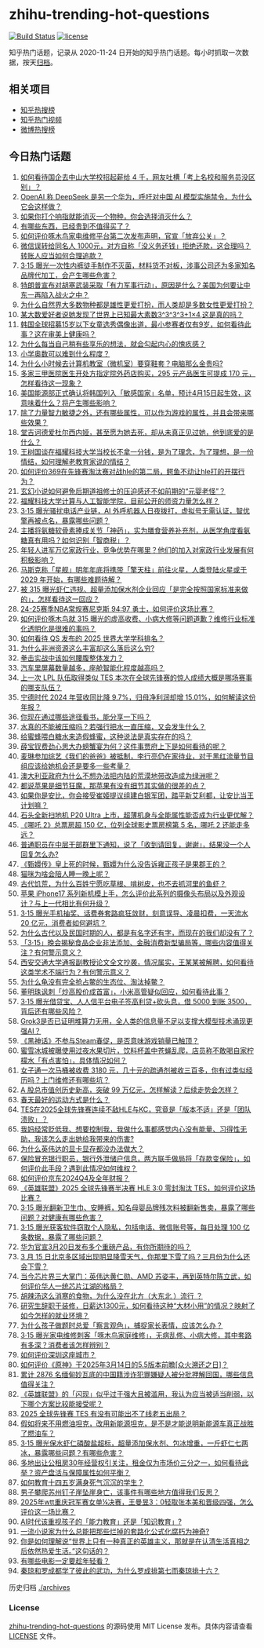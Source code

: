 # zhihu-trending-hot-questions

[![Build Status](https://github.com/justjavac/zhihu-trending-hot-questions/workflows/ci/badge.svg?branch=master)](https://github.com/justjavac/zhihu-trending-hot-questions/actions)
[![license](https://img.shields.io/github/license/justjavac/zhihu-trending-hot-questions)](https://github.com/justjavac/zhihu-trending-hot-questions/blob/master/LICENSE)

知乎热门话题，记录从 2020-11-24
日开始的知乎热门话题。每小时抓取一次数据，按天[归档](./archives)。

## 相关项目

- [知乎热搜榜](https://github.com/justjavac/zhihu-trending-top-search)
- [知乎热门视频](https://github.com/justjavac/zhihu-trending-hot-video)
- [微博热搜榜](https://github.com/justjavac/weibo-trending-hot-search)

## 今日热门话题

<!-- BEGIN -->
<!-- 最后更新时间 Sun Mar 16 2025 17:07:24 GMT+0800 (China Standard Time) -->

1. [如何看待国企去中山大学校招起薪给 4 千，网友吐槽「考上名校和服务员没区别」？](https://www.zhihu.com/question/15016668683)
1. [OpenAI 称 DeepSeek 是另一个华为，呼吁对中国 AI 模型实施禁令，为什么它会这样做？](https://www.zhihu.com/question/15027898144)
1. [如果你打个响指就能消灭一个物种，你会选择消灭什么？](https://www.zhihu.com/question/657700310)
1. [有哪些东西，已经贵到不值得买了？](https://www.zhihu.com/question/661483110)
1. [如何评价啄木鸟家电维修平台第二次发布声明，官宣「放弃公关」？](https://www.zhihu.com/question/15070734794)
1. [微信误转给同名人 1000元，对方自称「没义务还钱」拒绝还款，这合理吗？转账人应当如何合理追款？](https://www.zhihu.com/question/14738632563)
1. [3·15 曝光一次性内裤徒手制作不灭菌，材料货不对板，涉事公司还为多家知名品牌代加工，会产生哪些危害？](https://www.zhihu.com/question/15047554532)
1. [特朗普宣布对胡塞武装采取「有力军事行动」，原因是什么？美国为何要让中东一再陷入战火之中？](https://www.zhihu.com/question/15082889294)
1. [为什么自然界大多数物种都是雄性更爱打扮，而人类却是多数女性更爱打扮？](https://www.zhihu.com/question/11479549849)
1. [某大数爱好者说她发现了世界上已知最大素数3^3^3^3+1×4,这是真的吗？](https://www.zhihu.com/question/14898116926)
1. [韩国全球招募15岁以下女童选秀偶像出道，最小参赛者仅有9岁，如何看待此事？这在审美上健康吗？](https://www.zhihu.com/question/14867950967)
1. [为什么每当自己稍有些享乐的想法，就会勾起内心的愧疚感？](https://www.zhihu.com/question/14669257149)
1. [小学奥数可以难到什么程度？](https://www.zhihu.com/question/285571102)
1. [为什么小时候去计算机教室（微机室）要穿鞋套？电脑那么金贵吗?](https://www.zhihu.com/question/630668022)
1. [多家三甲医院医生开处方指定院外药店购买，295 元产品医生可提成 170 元，怎样看待这一现象？](https://www.zhihu.com/question/14977731899)
1. [美国能源部正式确认将韩国列入「敏感国家」名单，预计4月15日起生效，这意味着什么？将产生哪些影响？](https://www.zhihu.com/question/15022371549)
1. [除了力量智力敏捷之外，还有哪些属性，可以作为游戏的属性，并且会带来哪些效果？](https://www.zhihu.com/question/14082779097)
1. [堂吉诃德爱杜尔西内娅，甚至愿为她去死，却从未真正见过她，他到底爱的是什么？](https://www.zhihu.com/question/12578967284)
1. [王树国谈在福耀科技大学当校长不拿一分钱，是为了理念，为了理想，是一份情结，如何理解老教育家说的情结？](https://www.zhihu.com/question/14821963194)
1. [如何评价369在先锋赛淘汰赛对战hle的第二局，鳄鱼不动让hle打的开摆行为？](https://www.zhihu.com/question/15038783533)
1. [玄幻小说如何避免后期道祖修士的压迫感还不如前期的“元婴老怪”？](https://www.zhihu.com/question/657908438)
1. [福耀科技大学计算与人工智能学院，目前公开的师资力量怎么样？](https://www.zhihu.com/question/14737830798)
1. [3·15 曝光骚扰电话产业链，AI 外呼机器人日夜拨打，虚拟号无需认证，智优擎再被点名，暴露哪些问题？](https://www.zhihu.com/question/15053152291)
1. [主播将氨糖软骨素捧成关节「神药」，实为膳食营养补充剂，从医学角度看氨糖真有用吗？如何识别「智商税」？](https://www.zhihu.com/question/14779093037)
1. [年轻人进军万亿家政行业，竞争优势在哪里？他们的加入对家政行业发展有何积极影响？](https://www.zhihu.com/question/14595514852)
1. [马斯克称「星舰」明年年底将携带「擎天柱」前往火星，人类登陆火星或于 2029 年开始，有哪些难题待解？](https://www.zhihu.com/question/15022617506)
1. [被 315 曝光虾仁违规、超量添加保水剂企业回应「是完全按照国家标准来做的」，怎样看待这一回应？](https://www.zhihu.com/question/15058274851)
1. [24-25赛季NBA常规赛尼克斯 94:97 勇士，如何评价这场比赛？](https://www.zhihu.com/question/15075750046)
1. [如何评价啄木鸟就 315 曝光的虚高收费、小病大修等问题道歉？维修行业标准化透明化是很难的事吗？](https://www.zhihu.com/question/15056043911)
1. [如何看待 QS 发布的 2025 世界大学学科排名？](https://www.zhihu.com/question/14840051388)
1. [为什么非洲资源这么丰富却这么落后这么穷?](https://www.zhihu.com/question/56362100)
1. [拳击实战中该如何腰腹整体发力？](https://www.zhihu.com/question/631092605)
1. [汽车里屏幕数量越多，座舱智能化程度越高吗？](https://www.zhihu.com/question/14741564367)
1. [上一次 LPL 队伍取得类似 TES 本次在全球先锋赛的惊人成绩大概是哪场赛事的哪支队伍？](https://www.zhihu.com/question/15043988075)
1. [宁德时代 2024 年营收同比降 9.7%，归母净利润却增 15.01%，如何解读这份年报？](https://www.zhihu.com/question/14997552981)
1. [你现在通过哪些途径看书，能分享一下吗？](https://www.zhihu.com/question/14796571204)
1. [水真的不能被压缩吗？若强行把水一直压缩，又会发生什么？](https://www.zhihu.com/question/11542801055)
1. [给蜜蜂喂白糖水来造假蜂蜜，这种说法是真实存在的吗？](https://www.zhihu.com/question/385149769)
1. [薛宝钗费劲心思大办螃蟹宴为何？这件事贾府上下是如何看待的呢？](https://www.zhihu.com/question/2675325176)
1. [麦琳参加综艺《我们的爸爸》被抵制，李行亮仍在家待业，对于黑红流量节目组应该给她机会还是要多一些考量？](https://www.zhihu.com/question/14828124748)
1. [澳大利亚政府为什么不想办法把内陆的荒漠地带改造成为绿洲呢？](https://www.zhihu.com/question/34852531)
1. [都说苹果是细节狂魔，那苹果有没有细节其实做的很差的点？](https://www.zhihu.com/question/14473343813)
1. [如果你是安比，你会接受崔姬提议组建白银军团，踏平新艾利都，让安比当王计划嘛？](https://www.zhihu.com/question/14859405697)
1. [石头全新扫地机 P20 Ultra 上市，超薄机身与全能属性能否成为行业更优解？](https://www.zhihu.com/question/14733672790)
1. [《哪吒 2》总票房超 150 亿，位列全球影史票房榜第 5 名，哪吒 2 还能走多远？](https://www.zhihu.com/question/14972509361)
1. [普通职员在中层干部群里下通知，说了「收到请回复，谢谢」，结果没一个人回复怎么办?](https://www.zhihu.com/question/595526596)
1. [《甄嬛传》皇上死的时候，甄嬛为什么没告诉雍正孩子是果郡王的？](https://www.zhihu.com/question/26677763)
1. [猫咪为啥会陪人睡一晚上呢？](https://www.zhihu.com/question/13289247152)
1. [古代饥荒，为什么百姓宁愿吃草根、啃树皮，也不去抓河里的鱼虾？](https://www.zhihu.com/question/13476829979)
1. [苹果 iPhone17 系列新机模上手，怎么评价此系列的摄像头布局以及外观设计？与上一代相比有何升级？](https://www.zhihu.com/question/14593203755)
1. [3·15 曝光手机抽奖、话费券套路疯狂敛财，刻意误导、凌晨扣费，一天流水 20 亿元，消费者如何避坑？](https://www.zhihu.com/question/15054171004)
1. [为什么古代以及民国时期的人，都是有名字还有字，而现在的我们却没有了？](https://www.zhihu.com/question/6108022745)
1. [「3·15」晚会揭秘食品企业非法添加、金融消费新型骗局等，哪些内容值得关注？有何警示意义？](https://www.zhihu.com/question/14908098259)
1. [西安交通大学通报副教授论文全文抄袭，情况属实，王某某被解聘，如何看待这类学术不端行为？有何警示意义？](https://www.zhihu.com/question/14986819666)
1. [为什么龟没有完全抢占鳖的生态位、淘汰掉鳖？](https://www.zhihu.com/question/11925442347)
1. [董明珠讽刺「炒高股价成首富」，小米高管疑似回应，如何看待此事？](https://www.zhihu.com/question/14946902526)
1. [3·15 曝光借贷宝、人人信平台电子签高利贷+砍头息，借 5000 到账 3500，背后还有哪些风险？](https://www.zhihu.com/question/15050989960)
1. [Grok3是否已证明堆算力无用，全人类的信息量不足以支撑大模型技术涌现更强AI？](https://www.zhihu.com/question/13326861218)
1. [《黑神话》不参与Steam春促，是否意味游戏销量已触顶？](https://www.zhihu.com/question/14988925170)
1. [蜜雪冰城被曝使用过夜水果切片，饮料杯盖中苍蝇乱爬，店员称不敢喝自家柠檬水「有点害怕」，具体情况如何？](https://www.zhihu.com/question/14966285810)
1. [女子通一次马桶被收费 3180 元，几十元的疏通剂被收三百多，你有过类似经历吗？上门维修还有哪些坑？](https://www.zhihu.com/question/14796657491)
1. [A 股总市值创历史新高，突破 99 万亿元，怎样解读？后续走势会怎样？](https://www.zhihu.com/question/14962755599)
1. [春天最好的运动方式是什么？](https://www.zhihu.com/question/14544133297)
1. [TES在2025全球先锋赛连续不敌HLE与KC，究竟是「版本不适」还是「团队溃败」？](https://www.zhihu.com/question/14841423155)
1. [我妈经常贬低我、想要控制我，我做什么事都感觉内心没有能量、习得性无助，我该怎么走出她给我带来的伤害?](https://www.zhihu.com/question/14646767054)
1. [为什么英伟达的显卡显存都没办法做大？](https://www.zhihu.com/question/14762846245)
1. [保险冒充银行职员，银行外泄储户信息，两方联手做局将「存款变保险」，如何评价此手段？遇到此情况如何维权？](https://www.zhihu.com/question/15001891070)
1. [如何评价京东2024Q4及全年财报？](https://www.zhihu.com/question/12901816209)
1. [《英雄联盟》2025 全球先锋赛半决赛 HLE 3:0 零封淘汰 TES，如何评价这场比赛？](https://www.zhihu.com/question/15031912827)
1. [3·15 曝光翻新卫生巾、安睡裤，知名母婴品牌残次料被翻新售卖，暴露了哪些问题？对健康有哪些危害？](https://www.zhihu.com/question/15045824802)
1. [3·15 曝光获客软件窃取个人隐私，包括电话、微信账号等，每日处理 100 亿条数据，暴露了哪些问题？](https://www.zhihu.com/question/15051524939)
1. [华为官宣3月20日发布多个重磅产品，有你所期待的吗？](https://www.zhihu.com/question/14882106912)
1. [3 月 15 日北京多区域出现明显降雪天气，你那里下雪了吗？三月份为什么还会下雪？](https://www.zhihu.com/question/15031011969)
1. [当今芯片界三大掌门：英伟达黄仁勋、AMD 苏姿丰，再到英特尔陈立武，如何评价华人一统芯片江湖的格局？](https://www.zhihu.com/question/14821914445)
1. [胡辣汤这么消寒的食物，为什么没在北方（大东北 ）流行 ？](https://www.zhihu.com/question/424263115)
1. [研究生辞职干装修，日薪达1300元，如何看待这种“大材小用”的情况？映射了如今怎样的就业环境？](https://www.zhihu.com/question/14569802080)
1. [为什么孩子做题时总爱「察言观色」，捕捉家长表情，应该怎么办？](https://www.zhihu.com/question/14734719965)
1. [3·15 曝光家电维修刺客「啄木鸟家庭维修」，无病乱修、小病大修，其中套路有多深？消费者该怎样辨别？](https://www.zhihu.com/question/15045828349)
1. [如何评价深圳这座城市？](https://www.zhihu.com/question/21308194)
1. [如何评价《原神》于2025年3月14日的5.5版本前瞻[众火溯还之日]？](https://www.zhihu.com/question/14970112748)
1. [累计 2876 名缅甸妙瓦底的中国籍涉诈犯罪嫌疑人被分批押解回国，哪些信息值得关注？](https://www.zhihu.com/question/14981774829)
1. [《英雄联盟》的「闪现」似乎过于强大且被滥用，我认为应当被适当削弱，以下哪个方案比较能接受呢？](https://www.zhihu.com/question/14809743181)
1. [2025 全球先锋赛 TES 有没有可能出不了线老五出局？](https://www.zhihu.com/question/14788057062)
1. [假如将来不用燃油坦克，改用新能源坦克，是不是才能说明新能源车真正战胜了燃油车？](https://www.zhihu.com/question/14605991581)
1. [3·15 曝光保水虾仁磷酸盐超标，超量添加保水剂、包冰增重，一斤虾仁七两冰，暴露哪些问题？有哪些危害？](https://www.zhihu.com/question/15048983895)
1. [多地出让公租房30年经营权引关注，租金仅为市场价三分之一，如何看待此举？资产盘活与保障属性如何平衡？](https://www.zhihu.com/question/15001962719)
1. [如何教育十四五岁满身死气沉沉的学生？](https://www.zhihu.com/question/14323683509)
1. [男子攀爬苏州钉子崖坠崖身亡，该事件有哪些地方值得我们反思？](https://www.zhihu.com/question/14776192235)
1. [2025年wtt重庆冠军赛女单¼决赛，王曼昱3：0轻取张本美和晋级四强，怎么评价这一场比赛？](https://www.zhihu.com/question/15041878160)
1. [AI时代该重视孩子的「能力教育」还是「知识教育」?](https://www.zhihu.com/question/14140538924)
1. [一流小说家为什么总能把那些烂掉的套路化公式化腐朽为神奇?](https://www.zhihu.com/question/14083288691)
1. [你是如何理解说“世界上只有一种真正的英雄主义，那就是在认清生活真相之后依然热爱生活。”​这句话的？](https://www.zhihu.com/question/444692833)
1. [有哪些电影一定要趁年轻看？](https://www.zhihu.com/question/25699277)
1. [秦琼和罗成都学了彼此的武功，为什么罗成排第七而秦琼排十六？](https://www.zhihu.com/question/501315774)

<!-- END -->

历史归档 [./archives](./archives)

### License

[zhihu-trending-hot-questions](https://github.com/justjavac/zhihu-trending-hot-questions)
的源码使用 MIT License 发布。具体内容请查看 [LICENSE](./LICENSE) 文件。

